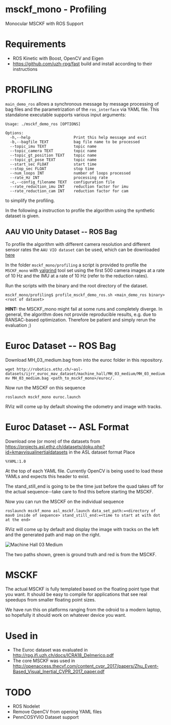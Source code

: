 # msckf_mono - Profiling
Monocular MSCKF with ROS Support

# Requirements
- ROS Kinetic with Boost, OpenCV and Eigen
- https://github.com/uzh-rpg/fast build and install according to their instructions

# PROFILING

`main_demo_ros` allows a synchronous message by message processing of bag files and the parametrization of the
`ros_interface` via YAML file. This standalone executable supports various input arguments:
```
Usage: ./msckf_demo_ros [OPTIONS]

Options:
  -h,--help                   Print this help message and exit
  -b,--bagfile TEXT           bag file name to be processed
  --topic_imu TEXT            topic name
  --topic_camera TEXT         topic name
  --topic_gt_position TEXT    topic name
  --topic_gt_pose TEXT        topic name
  --start_sec FLOAT           start time
  --stop_sec FLOAT            stop time
  --num_loops INT             number of loops processed
  --rate_Hz INT               processing rate
  -c,--config_filename TEXT   configuration file
  --rate_reduction_imu INT    reduction factor for imu
  --rate_reduction_cam INT    reduction factor for cam
```     
to simplify the profiling.

In the following a instruction to profile the algorithm using the synthetic dataset is given.


## AAU VIO Unity Dataset -- ROS Bag

To profile the algorithm with different camera resolution and different sensor rates the `AAU VIO dataset`
can be used, which can be downloaded [here](TODO)

In the folder `msckf_mono/profiling` a script is provided to profile the `MSCKF_mono` with [valgrind](valgrind.org) tool set using the first 500 camera images at a rate of 10 Hz and the IMU at a rate of 10 Hz (refer to the reduction rates).

Run the scripts with the binary and the root directory of the dataset.
```
msckf_mono/profiling$ profile_msckf_demo_ros.sh <main_demo_ros binary> <root of dataset>
```

**HINT:** the MSCKF_mono might fail at some runs and completely diverge. In general, the algorithm does not provide reproducible results, e.g. due to RANSAC-based optimization. Therefore be patient and simply rerun the evaluation ;)  



# Euroc Dataset -- ROS Bag
Download MH_03_medium.bag from into the euroc folder in this repository.

```
wget http://robotics.ethz.ch/~asl-datasets/ijrr_euroc_mav_dataset/machine_hall/MH_03_medium/MH_03_medium.bag
mv MH_03_medium.bag <path_to_msckf_mono>/euroc/.
```

Now run the MSCKF on this sequence
```
roslaunch msckf_mono euroc.launch
```

RViz will come up by default showing the odometry and image with tracks.


# Euroc Dataset -- ASL Format
Download one (or more) of the datasets from https://projects.asl.ethz.ch/datasets/doku.php?id=kmavvisualinertialdatasets in the ASL dataset format
Place
```
%YAML:1.0
```
At the top of each YAML file. Currently OpenCV is being used to load these YAMLs and expects this header to exist.

The stand_still_end is going to be the time just before the quad takes off for the actual sequence--take care to find this before starting the MSCKF.

Now you can run the MSCKF on the individual sequence
```
roslaunch msckf_mono asl_msckf.launch data_set_path:=<directory of mav0 inside of sequence> stand_still_end:=<time to start at with dot at the end>
```

RViz will come up by default and display the image with tracks on the left and the generated path and map on the right.

![Machine Hall 03 Medium](https://github.com/daniilidis-group/msckf_mono/raw/master/euroc/MH03.png)

The two paths shown, green is ground truth and red is from the MSCKF.

# MSCKF

The actual MSCKF is fully templated based on the floating point type that you want. It should be easy to compile for applications that see real speedups from smaller floating point sizes.

We have run this on platforms ranging from the odroid to a modern laptop, so hopefully it should work on whatever device you want.

# Used in
- The Euroc dataset was evaluated in http://rpg.ifi.uzh.ch/docs/ICRA18_Delmerico.pdf
- The core MSCKF was used in http://openaccess.thecvf.com/content_cvpr_2017/papers/Zhu_Event-Based_Visual_Inertial_CVPR_2017_paper.pdf

# TODO
- ROS Nodelet
- Remove OpenCV from opening YAML files
- PennCOSYVIO Dataset support
